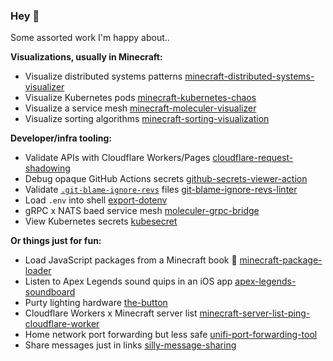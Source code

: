 ### Hey 👋

Some assorted work I'm happy about..

**Visualizations, usually in Minecraft:**

- Visualize distributed systems patterns [minecraft-distributed-systems-visualizer](https://github.com/OutdatedVersion/minecraft-distributed-systems-visualizer)
- Visualize Kubernetes pods [minecraft-kubernetes-chaos](https://github.com/OutdatedVersion/minecraft-kubernetes-chaos)
- Visualize a service mesh [minecraft-moleculer-visualizer](https://github.com/OutdatedVersion/minecraft-moleculer-visualizer)
- Visualize sorting algorithms [minecraft-sorting-visualization](https://github.com/OutdatedVersion/minecraft-sorting-visualization)

**Developer/infra tooling:**

- Validate APIs with Cloudflare Workers/Pages [cloudflare-request-shadowing](https://github.com/OutdatedVersion/cloudflare-request-shadowing)
- Debug opaque GitHub Actions secrets [github-secrets-viewer-action](https://github.com/OutdatedVersion/github-secrets-viewer-action)
- Validate [`.git-blame-ignore-revs`](https://git-scm.com/docs/git-blame#Documentation/git-blame.txt---ignore-revs-fileltfilegt) files [git-blame-ignore-revs-linter](https://github.com/OutdatedVersion/git-blame-ignore-revs-linter)
- Load `.env` into shell [export-dotenv](https://github.com/OutdatedVersion/export-dotenv)
- gRPC x NATS baed service mesh [moleculer-grpc-bridge](https://github.com/OutdatedVersion/moleculer-grpc-bridge)
- View Kubernetes secrets [kubesecret](https://github.com/OutdatedVersion/kubesecret)

**Or things just for fun:**

- Load JavaScript packages from a Minecraft book 📖 [minecraft-package-loader](https://github.com/OutdatedVersion/minecraft-package-loader)
- Listen to Apex Legends sound quips in an iOS app [apex-legends-soundboard](https://github.com/OutdatedVersion/apex-legends-soundboard)
- Purty lighting hardware [the-button](https://github.com/OutdatedVersion/the-button)
- Cloudflare Workers x Minecraft server list [minecraft-server-list-ping-cloudflare-worker](https://github.com/OutdatedVersion/minecraft-server-list-ping-cloudflare-worker)
- Home network port forwarding but less safe [unifi-port-forwarding-tool](https://github.com/OutdatedVersion/unifi-port-forwarding-tool)
- Share messages just in links [silly-message-sharing](https://github.com/OutdatedVersion/silly-message-sharing)

<!--
**OutdatedVersion/OutdatedVersion** is a ✨ _special_ ✨ repository because its `README.md` (this file) appears on your GitHub profile.

Here are some ideas to get you started:

- 🔭 I’m currently working on ...
- 🌱 I’m currently learning ...
- 👯 I’m looking to collaborate on ...
- 🤔 I’m looking for help with ...
- 💬 Ask me about ...
- 📫 How to reach me: ...
- 😄 Pronouns: ...
- ⚡ Fun fact: ...
-->
